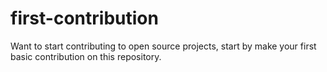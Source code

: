 # first-contribution
Want to start contributing to open source projects, start by make your first basic contribution on this repository.

